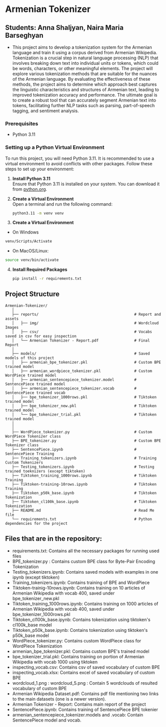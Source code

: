 # Armenian Tokenizer
## Students: Anna Shaljyan, Naira Maria Barseghyan
- This project aims to develop a tokenization system for the Armenian language and train it using a corpus derived from Armenian Wikipedia. Tokenization is a crucial step in natural language processing (NLP) that involves breaking down text into individual units or tokens, which could be words, characters, or other meaningful elements.  The project will explore various tokenization methods that are suitable for the nuances of the Armenian language. By evaluating the effectiveness of these methods, the project aims to determine which approach best captures the linguistic characteristics and structures of Armenian text, leading to improved tokenization accuracy and performance. The ultimate goal is to create a robust tool that can accurately segment Armenian text into tokens, facilitating further NLP tasks such as parsing, part-of-speech tagging, and sentiment analysis.

  
### Prerequisites
- Python 3.11

### Setting up a Python Virtual Environment
To run this project, you will need Python 3.11. It is recommended to use a virtual environment to avoid conflicts with other packages. Follow these steps to set up your environment:

1. **Install Python 3.11**  
   Ensure that Python 3.11 is installed on your system. You can download it from [python.org](https://www.python.org/downloads/release/python-3110/).

2. **Create a Virtual Environment**  
   Open a terminal and run the following command:
   ```bash
   python3.11 -m venv venv
   ```
3. **Create a Virtual Environment**  
  * On Windows 
  ```bash
  venv/Scripts/Activate
  ```
  
  * On MacOS/Linux:
  ```bash
  source venv/bin/activate
  ```
  
4. **Install Required Packages**  
    ```bash
    pip install -r requirements.txt
    ```

## Project Structure
```
Armenian-Tokenizer/
   │
   ├── reports/                                           # Report and assets
   │   ├── img/                                           # Wordcloud Images
   │   ├── csv/                                           # Vocabs saved in csv for easy inspection
   │   └── Armenian Tokenizer - Report.pdf                # Final Report
   │
   ├── models/                                            # Saved models of this project 
   │   ├── armenian_bpe_tokenizer.pkl                     # Custom BPE trained model
   │   ├── armenian_wordpiece_tokenizer.pkl               # Custom WordPiece trained model
   │   ├── armenian_sentencepiece_tokenizer.model         # SentencePiece trained model
   │   ├── armenian_sentencepiece_tokenizer.vocab         # SentencePiece trained vocab
   │   ├── bpe_tokenizer_1000rows.pkl                     # Tiktoken trained model
   │   ├── bpe_tokenizer_new.pkl                          # Tiktoken trained model
   │   └── bpe_tokenizer_trial.pkl                        # Tiktoken trained model
   │
   │
   ├── WordPiece_tokenizer.py                             # Custom WordPiece Tokenizer class 
   ├── BPE_tokenizer.py                                   # Custom BPE Tokenizer class
   ├── SentencePiece.ipynb                                # SentencePiece Training 
   ├── Training_tokenizers.ipynb                          # Training Custom Tokenizers
   ├── Testing_tokenizers.ipynb                           # Testing trained toeknizers (except tiktoken)
   ├── Tiktoken_training_1000rows.ipynb                   # Tiktoken Training     
   ├── Tiktoken-training-10rows.ipynb                     # Tiktoken Training     
   ├── Tiktoken_p50k_base.ipynb                           # Tiktoken Tokenization     
   ├── Tiktoken_cl100k_base.ipynb                         # Tiktoken Tokenization                  
   ├── README.md                                          # Read Me file
   └── requirements.txt                                   # Python dependencies for the project

```
    
## Files that are in the repository:
- requirements.txt: Contains all the necessary packages for running used files
- BPE_tokenizer.py : Contains custom BPE class for Byte-Pair Encoding Tokenization
- Testing_tokenizers.ipynb: Contains saved models with examples in one ipynb (except tiktoken)
- Training_tokenizers.ipynb: Contains training of BPE and WordPiece
- Tiktoken-trainig-10rows.ipynb: Contains training on 10 articles of Armenian Wikipedia with vocab 400, saved under bpe_tokenizer_new.pkl
- Tiktoken_training_1000rows.ipynb: Contains training on 1000 articles of Armenian Wikipedia with vocab 400, saved under bpe_tokenizer_1000rows.pkl
- Tiktoken_cl100k_base.ipynb: Contains tokenization using tiktoken's cl100k_base model
- Tiktoken_p50k_base.ipynb: Contains tokenization using tiktoken's p50k_base model
- WordPiece_tokenizer.py: Contains custom WordPiece class for WordPiece Tokenization
- armenian_bpe_tokenizer.pkl: Contains custom BPE's trained model
- bpe_tokenizer_trial.pkl: Contains training on portion of Armenian Wikipedia with vocab 1000 using tiktoken
- inspecting_vocab.csv: Contains csv of saved vocabulary of custom BPE
- inspecting_vocab.xlsx: Contains excel of saved vocabulary of custom BPE
- wordcloud_1.png : wordcloud_5.png : Contain 5 wordclouds of resulted vocabulary of custom BPE
- Armenian Wikipedia Dataset.pdf: Contains pdf file mentioning two links to the main datasets (one is a newer version).
- Armenian Tokenizer - Report: Contains main report of the project
- SentencePiece.ipynb: Contains training of SentencePiece BPE tokenier
- armenian_sentencepiece_tokenizer.models and .vocab: Contain SentencePiece model and vocab.
